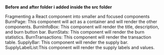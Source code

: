 **Before and after folder i added inside the src folder**

Fragmenting a React component into smaller and focused components 
BurnPage: This component will act as a container and will render the other components.
BurnInfoBox: This component will render the title, description, and burn button bar.
BurnStats: This component will render the burn statistics.
BurnTransactions: This component will render the transaction table.
SupplyBar: This component will render the supply bar.
SupplyLabelList:This component will render the supply labels and values.
